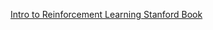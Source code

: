 
<a href="https://lilianweng.github.io/posts/2018-02-19-rl-overview/"> Intro to Reinforcement Learning </a>
<a href="[https://github.com/slundberg/shap](https://web.stanford.edu/class/psych209/Readings/SuttonBartoIPRLBook2ndEd.pdf)"> Stanford Book </a>
